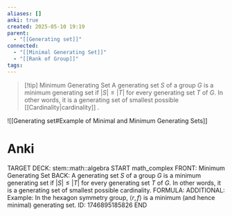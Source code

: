```yaml
---
aliases: []
anki: true
created: 2025-05-10 19:19
parent:
  - "[[Generating set]]"
connected:
  - "[[Minimal Generating Set]]"
  - "[[Rank of Group]]"
tags:
---
```


> [!tip] Minimum Generating Set
A generating set $S$ of a group $G$ 
is a minimum generating set if $|S| \leq |T|$ for every generating set $T$ of $G$. 
In other words, it is a generating set of smallest possible [[Cardinality|cardinality]] .

![[Generating set#Example of Minimal and Minimum Generating Sets]]

# Anki
TARGET DECK: stem::math::algebra
START
math_complex
FRONT: Minimum Generating Set
BACK: A generating set $S$ of a group $G$ is a minimum generating set if $|S| \leq |T|$ for every generating set $T$ of $G$. In other words, it is a generating set of smallest possible cardinality.
FORMULA: 
ADDITIONAL: Example: In the hexagon symmetry group, $\langle r, f \rangle$ is a minimum (and hence minimal) generating set.
ID: 1746895185826
END
